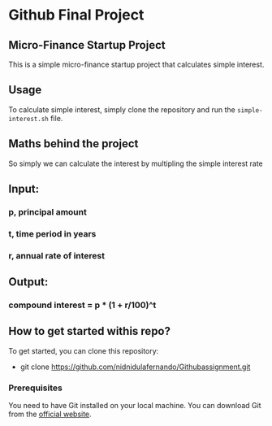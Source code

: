 # Github Final Project

## Micro-Finance Startup Project

This is a simple micro-finance startup project that calculates simple interest. 

## Usage

To calculate simple interest, simply clone the repository and run the `simple-interest.sh` file.

## Maths behind the project

So simply we can calculate the interest by multipling the simple interest rate

## Input:
### p, principal amount
### t, time period in years
### r, annual rate of interest

## Output:
### compound interest = p * (1 + r/100)^t

## How to get started withis repo?

To get started, you can clone this repository:
- git clone https://github.com/nidnidulafernando/Githubassignment.git

### Prerequisites

You need to have Git installed on your local machine. You can download Git from the [official website](https://git-scm.com/downloads).


